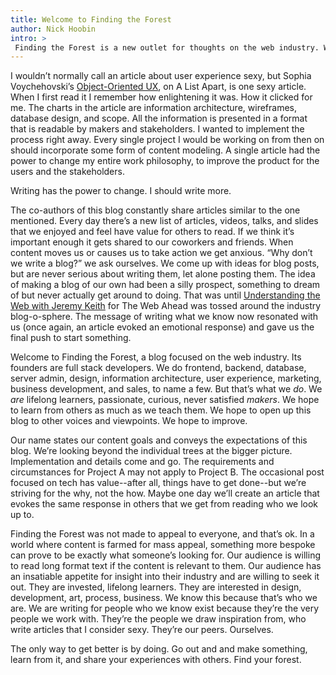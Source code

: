 ```yaml
---
title: Welcome to Finding the Forest
author: Nick Hoobin
intro: >
 Finding the Forest is a new outlet for thoughts on the web industry. We hope you'll enjoy reading it as much as we enjoy writing it. --The FtF Team
---
```


I wouldn’t normally call an article about user experience sexy, but Sophia Voychehovski’s [Object-Oriented UX](http://alistapart.com/article/object-oriented-ux), on A List Apart, is one sexy article. When I first read it I remember how enlightening it was. How it clicked for me. The charts in the article are information architecture, wireframes, database design, and scope. All the information is presented in a format that is readable by makers and stakeholders. I wanted to implement the process right away. Every single project I would be working on from then on should incorporate some form of content modeling. A single article had the power to change my entire work philosophy, to improve the product for the users and the stakeholders.

Writing has the power to change. I should write more.

The co-authors of this blog constantly share articles similar to the one mentioned. Every day there’s a new list of articles, videos, talks, and slides that we enjoyed and feel have value for others to read. If we think it’s important enough it gets shared to our coworkers and friends. When content moves us or causes us to take action we get anxious. “Why don’t we write a blog?” we ask ourselves. We come up with ideas for blog posts, but are never serious about writing them, let alone posting them. The idea of making a blog of our own had been a silly prospect, something to dream of but never actually get around to doing. That was until  [Understanding the Web with Jeremy Keith](http://www.thewebahead.net/110) for The Web Ahead was tossed around the industry blog-o-sphere. The message of writing what we know now resonated with us (once again, an article evoked an emotional response) and gave us the final push to start something.

Welcome to Finding the Forest, a blog focused on the web industry. Its founders are full stack developers. We do frontend, backend, database, server admin, design, information architecture, user experience, marketing, business development, and sales, to name a few. But that’s what we _do_. We _are_ lifelong learners, passionate, curious, never satisfied *makers*. We hope to learn from others as much as we teach them. We hope to open up this blog to other voices and viewpoints. We hope to improve.

Our name states our content goals and conveys the expectations of this blog. We’re looking beyond the individual trees at the bigger picture. Implementation and details come and go. The requirements and circumstances for Project A may not apply to Project B. The occasional post focused on tech has value--after all, things have to get done--but we’re striving for the why, not the how. Maybe one day we’ll create an article that evokes the same response in others that we get from reading who we look up to.

Finding the Forest was not made to appeal to everyone, and that’s ok. In a world where content is farmed for mass appeal, something more bespoke can prove to be exactly what someone’s looking for. Our audience is willing to read long format text if the content is relevant to them. Our audience has an insatiable appetite for insight into their industry and are willing to seek it out. They are invested, lifelong learners. They are interested in design, development, art, process, business. We know this because that’s who we are. We are writing for people who we know exist because they’re the very people we work with. They’re the people we draw inspiration from, who write articles that I consider sexy. They’re our peers. Ourselves.

The only way to get better is by doing. Go out and and make something, learn from it, and share your experiences with others. Find your forest.
